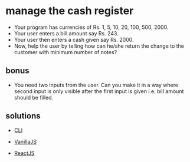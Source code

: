 # manage the cash register

- Your program has currencies of Rs. 1, 5, 10, 20, 100, 500, 2000.
- Your user enters a bill amount say Rs. 243.
- Your user then enters a cash given say Rs. 2000.
- Now, help the user by telling how can he/she return the change to the customer with minimum number of notes?

## bonus

- You need two inputs from the user. Can you make it in a way where second input is only visible after the first input is given i.e. bill amount should be filled.

## solutions

- [CLI](https://replit.com/@sk02k1/basics-cash-register-manager#index.js)

- [VanillaJS](https://t31zs.csb.app/)

- [ReactJS](https://xz3gq.csb.app/)
